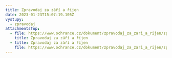 ```yaml
---
title: Zpravodaj za září a říjen
date: 2023-01-23T15:07:19.105Z
vystupy:
  - zpravodaj
attachmentsTop:
  - file: https://www.ochrance.cz/dokument/zpravodaj_za_zari_a_rijen/zpravodaj_za_zari_a_rijen.pdf
    title: Zpravodaj za září a říjen
  - title: Zpravodaj za září a říjen
    file: https://www.ochrance.cz/dokument/zpravodaj_za_zari_a_rijen/zpravodaj_za_zari_a_rijen.docx
---
```

